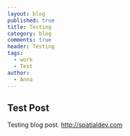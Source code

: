 ```yaml
---
layout: blog
published: true
title: Testing
category: blog
comments: true
header: Testing
tags: 
  - work
  - Test
author: 
  - Anna
---
```


## Test Post

Testing blog post. <http://spatialdev.com>